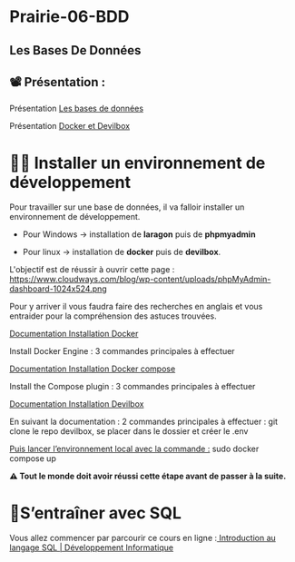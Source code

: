 # Prairie-06-BDD

## Les Bases De Données





## 📽️ Présentation :

Présentation [Les bases de données](https://docs.google.com/presentation/d/1PJjghVAjdIgHL4rzNCNJpWE9oTDSM2Kdby6Mvc8JsJI/edit#slide=id.g3d514b032d_0_5)

Présentation [Docker et Devilbox](https://docs.google.com/presentation/d/1plRYFnmrsp0QNPWqatKqsWDoC3zZIjgDr0JgXN4oGNc/edit?usp=sharing)




# 👨‍💻 Installer un environnement de développement

Pour travailler sur une base de données, il va falloir installer un environnement de développement. 


* Pour Windows → installation de **laragon** puis de **phpmyadmin**


* Pour linux → installation de **docker** puis de **devilbox**. 

L'objectif est de réussir à ouvrir cette page : https://www.cloudways.com/blog/wp-content/uploads/phpMyAdmin-dashboard-1024x524.png  




    
Pour y arriver il vous faudra faire des recherches en anglais et vous entraider pour la compréhension des astuces trouvées.  
 
[Documentation Installation Docker](https://docs.docker.com/engine/install/ubuntu/) 


Install Docker Engine : 3 commandes principales à effectuer


[Documentation Installation Docker compose](https://docs.docker.com/compose/install/linux/)


Install the Compose plugin : 3 commandes principales à effectuer


    
[Documentation Installation Devilbox](https://devilbox.readthedocs.io/en/latest/getting-started/install-the-devilbox.html#download-the-devilbox)


En suivant la documentation : 2 commandes principales à effectuer : git clone le repo devilbox, se placer dans le dossier et créer le .env


<ins>Puis lancer l’environnement local avec la commande :</ins> sudo docker compose up 


**⚠️	 Tout le monde doit avoir réussi cette étape avant de passer à la suite.**


    


# 💾S’entraîner avec SQL

Vous allez commencer par parcourir ce cours en ligne :[ Introduction au langage SQL | Développement Informatique](https://developpement-informatique.com/article/278/introduction-au-langage-sql) 
